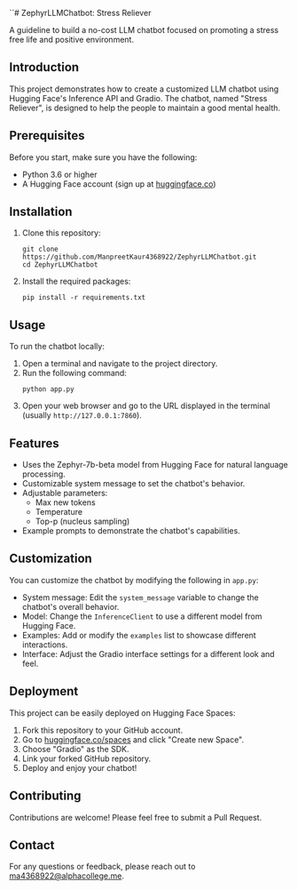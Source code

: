 ``# ZephyrLLMChatbot: Stress Reliever

A guideline to build a no-cost LLM chatbot focused on promoting a stress free life and positive environment.

## Introduction

This project demonstrates how to create a customized LLM chatbot using Hugging Face's Inference API and Gradio. The chatbot, named "Stress Reliever", is designed to help the people to maintain a good mental health.

## Prerequisites

Before you start, make sure you have the following:

- Python 3.6 or higher
- A Hugging Face account (sign up at [huggingface.co](https://huggingface.co/join))

## Installation

1. Clone this repository:
   ```
   git clone https://github.com/ManpreetKaur4368922/ZephyrLLMChatbot.git
   cd ZephyrLLMChatbot
   ```

2. Install the required packages:
   ```
   pip install -r requirements.txt
   ```

## Usage

To run the chatbot locally:

1. Open a terminal and navigate to the project directory.
2. Run the following command:
   ```
   python app.py
   ```
3. Open your web browser and go to the URL displayed in the terminal (usually `http://127.0.0.1:7860`).

## Features

- Uses the Zephyr-7b-beta model from Hugging Face for natural language processing.
- Customizable system message to set the chatbot's behavior.
- Adjustable parameters:
  - Max new tokens
  - Temperature
  - Top-p (nucleus sampling)
- Example prompts to demonstrate the chatbot's capabilities.

## Customization

You can customize the chatbot by modifying the following in `app.py`:

- System message: Edit the `system_message` variable to change the chatbot's overall behavior.
- Model: Change the `InferenceClient` to use a different model from Hugging Face.
- Examples: Add or modify the `examples` list to showcase different interactions.
- Interface: Adjust the Gradio interface settings for a different look and feel.

## Deployment

This project can be easily deployed on Hugging Face Spaces:

1. Fork this repository to your GitHub account.
2. Go to [huggingface.co/spaces](https://huggingface.co/spaces) and click "Create new Space".
3. Choose "Gradio" as the SDK.
4. Link your forked GitHub repository.
5. Deploy and enjoy your chatbot!

## Contributing

Contributions are welcome! Please feel free to submit a Pull Request.

## Contact

For any questions or feedback, please reach out to ma4368922@alphacollege.me.

